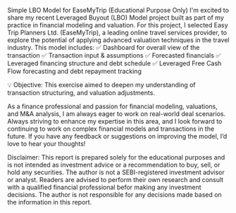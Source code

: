 Simple LBO Model for EaseMyTrip (Educational Purpose Only)
I'm excited to share my recent Leveraged Buyout (LBO) Model project built as part of my practice in financial modeling and valuation. For this project, I selected Easy Trip Planners Ltd. (EaseMyTrip), a leading online travel services provider, to explore the potential of applying advanced valuation techniques in the travel industry. This model includes:
✅ Dashboard for overall view of the transaction
✅ Transaction input & assumptions
✅ Forecasted financials
✅ Leveraged financing structure and debt schedule
✅ Leveraged Free Cash Flow forecasting and debt repayment tracking

💡 Objective: This exercise aimed to deepen my understanding of transaction structuring, and valuation adjustments.

As a finance professional and passion for financial modeling, valuations, and M&A analysis, I am always eager to work on real-world deal scenarios. Always striving to enhance my expertise in this area, and I look forward to continuing to work on complex financial models and transactions in the future. If you have any feedback or suggestions on improving the model, I’d love to hear your thoughts!

Disclaimer: This report is prepared solely for the educational purposes and is not intended as investment advice or a recommendation to buy, sell, or hold any securities. The author is not a SEBI-registered investment advisor or analyst. Readers are advised to perform their own research and consult with a qualified financial professional befor making any investment decisions. The author is not responsible for any decisions made based on the information in this report.

